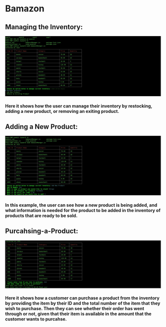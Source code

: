 # Bamazon

## Managing the Inventory:

![Screenshot1](screenshots\Screenshot1.jpg)

#### Here it shows how the user can manage their inventory by restocking, adding a new product, or removing an exiting product.


## Adding a New Product:

![Screenshot2](screenshots\Screenshot2.jpg)

#### In this example, the user can see how a new product is being added, and what information is needed for the product to be added in the inventory of products that are ready to be sold. 

## Purcahsing-a-Product:

![Screenshot3](screenshots\Screenshot3.jpg)

#### Here it shows how a customer can purchase a product from the inventory by providing the item by their ID and the total number of the item that they wish to purchase. Then they can see whether their order has went through or not, given that their item is available in the amount that the customer wants to purcahse. 

